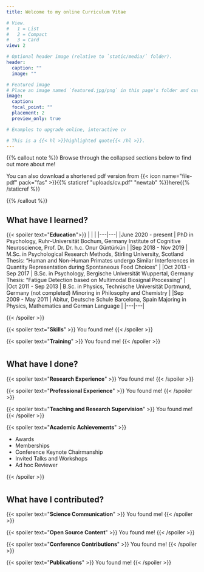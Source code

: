 ```yaml
---
title: Welcome to my online Curriculum Vitae

# View.
#   1 = List
#   2 = Compact
#   3 = Card
view: 2

# Optional header image (relative to `static/media/` folder).
header:
  caption: ""
  image: ""

# Featured image
# Place an image named `featured.jpg/png` in this page's folder and customize its options here.
image:
  caption: 
  focal_point: ""
  placement: 2
  preview_only: true

# Examples to upgrade online, interactive cv

# This is a {{< hl >}}highlighted quote{{< /hl >}}.
---
```


{{% callout note %}}
Browse through the collapsed sections below to find out more about me!

You can also download a shortened pdf version from {{< icon name="file-pdf" pack="fas" >}}{{% staticref "uploads/cv.pdf" "newtab" %}}here{{% /staticref %}}

{{% /callout %}}

## What have I learned?

{{< spoiler text="**Education**">}}
|  |  |
|---|---|
|June 2020 - present  | PhD in Psychology, Ruhr-Universität Bochum, Germany Institute of Cognitive Neuroscience, Prof. Dr. Dr. h.c. Onur Güntürkün  |
|Sep 2018 - Nov 2019 | M.Sc. in Psychological Research Methods, Stirling University, Scotland Thesis: “Human and Non-Human Primates undergo Similar Interferences in Quantity Representation during Spontaneous Food Choices” |
|Oct 2013 - Sep 2017 | B.Sc. in Psychology, Bergische Universität Wuppertal, Germany Thesis: “Fatigue Detection based on Multimodal Biosignal Processing” |
|Oct 2011 - Sep 2013 | B.Sc. in Physics, Technische Universität Dortmund, Germany (not completed) Minoring in Philosophy and Chemistry  |
|Sep 2009 - May 2011 | Abitur, Deutsche Schule Barcelona, Spain Majoring in Physics, Mathematics and German Language  |
|---|---|

{{< /spoiler >}}

{{< spoiler text="**Skills**" >}}
You found me!
{{< /spoiler >}}

{{< spoiler text="**Training**" >}}
You found me!
{{< /spoiler >}}

#

## What have I done?

{{< spoiler text="**Research Experience**" >}}
You found me!
{{< /spoiler >}}

{{< spoiler text="**Professional Experience**" >}}
You found me!
{{< /spoiler >}}

{{< spoiler text="**Teaching and Research Supervision**" >}}
You found me!
{{< /spoiler >}}

{{< spoiler text="**Academic Achievements**" >}}

- Awards
- Memberships
- Conference Keynote Chairmanship
- Invited Talks and Workshops
- Ad hoc Reviewer

{{< /spoiler >}}

#

## What have I contributed?

{{< spoiler text="**Science Communication**" >}}
You found me!
{{< /spoiler >}}

{{< spoiler text="**Open Source Content**" >}}
You found me!
{{< /spoiler >}}

{{< spoiler text="**Conference Contributions**" >}}
You found me!
{{< /spoiler >}}

{{< spoiler text="**Publications**" >}}
You found me!
{{< /spoiler >}}
